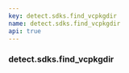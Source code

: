 ```yaml
---
key: detect.sdks.find_vcpkgdir
name: detect.sdks.find_vcpkgdir
api: true
---
```


### detect.sdks.find_vcpkgdir

